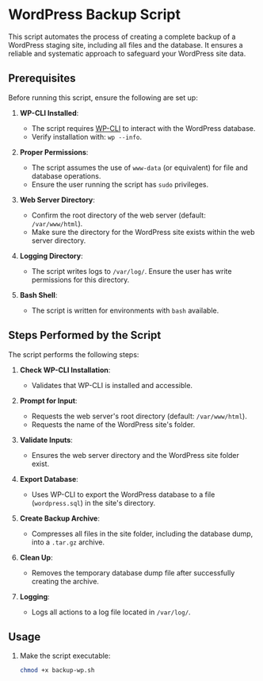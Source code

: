 # WordPress Backup Script

This script automates the process of creating a complete backup of a WordPress staging site, including all files and the database. It ensures a reliable and systematic approach to safeguard your WordPress site data.

## Prerequisites

Before running this script, ensure the following are set up:

1. **WP-CLI Installed**:
   - The script requires [WP-CLI](https://wp-cli.org/#installing) to interact with the WordPress database.
   - Verify installation with: `wp --info`.

2. **Proper Permissions**:
   - The script assumes the use of `www-data` (or equivalent) for file and database operations.
   - Ensure the user running the script has `sudo` privileges.

3. **Web Server Directory**:
   - Confirm the root directory of the web server (default: `/var/www/html`).
   - Make sure the directory for the WordPress site exists within the web server directory.

4. **Logging Directory**:
   - The script writes logs to `/var/log/`. Ensure the user has write permissions for this directory.

5. **Bash Shell**:
   - The script is written for environments with `bash` available.

## Steps Performed by the Script

The script performs the following steps:

1. **Check WP-CLI Installation**:
   - Validates that WP-CLI is installed and accessible.

2. **Prompt for Input**:
   - Requests the web server's root directory (default: `/var/www/html`).
   - Requests the name of the WordPress site's folder.

3. **Validate Inputs**:
   - Ensures the web server directory and the WordPress site folder exist.

4. **Export Database**:
   - Uses WP-CLI to export the WordPress database to a file (`wordpress.sql`) in the site's directory.

5. **Create Backup Archive**:
   - Compresses all files in the site folder, including the database dump, into a `.tar.gz` archive.

6. **Clean Up**:
   - Removes the temporary database dump file after successfully creating the archive.

7. **Logging**:
   - Logs all actions to a log file located in `/var/log/`.

## Usage

1. Make the script executable:
   ```bash
   chmod +x backup-wp.sh
